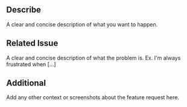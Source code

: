 ## Describe
A clear and concise description of what you want to happen.  

## Related Issue
A clear and concise description of what the problem is. Ex. I'm always frustrated when [...]

## Additional
Add any other context or screenshots about the feature request here.
